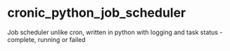# cronic_python_job_scheduler
Job scheduler unlike cron, written in python with logging and task status - complete, running or failed
